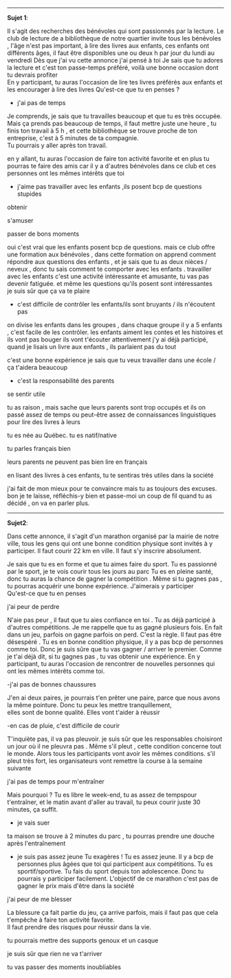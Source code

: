 
---
**Sujet 1**:


Il s'agit des recherches des bénévoles qui sont passionnés par la lecture. 
Le club de lecture de a bibliothèque de notre quartier invite  tous les bénévoles , l'âge n'est pas important, 
à  lire des livres aux enfants,  ces enfants ont différents âges,  il faut être disponibles une ou deux h par jour du lundi au vendredi 
Dès que j'ai vu cette annonce j'ai pensé à toi 
Je sais que tu adores la lecture et c'est ton passe-temps préféré,  voilà une bonne occasion dont tu devrais profiter   
En y participant,  tu auras l'occasion de lire tes livres préférés aux enfants et les encourager à lire des livres 
Qu'est-ce que tu en penses ? 


- j'ai pas de temps 

Je comprends,  je sais que tu travailles beaucoup et que tu es très occupée. 
Mais ça prends pas beaucoup de temps, il faut mettre juste une heure ,
tu finis ton travail à  5 h , et cette bibliothèque se trouve proche de ton entreprise,  c'est  à  5 minutes de ta compagnie.  
Tu pourrais y aller après ton travail.  

en y allant, tu auras l'occasion de faire ton activité favorite et en plus tu pourras te faire des amis car 
il y a d'autres bénévoles dans ce club  et ces personnes ont les mêmes intérêts que toi 

- j'aime pas travailler avec les enfants ,ils posent bcp de questions stupides 

obtenir 

s'amuser 

passer de bons moments 

oui c'est vrai que les enfants posent  bcp de questions. 
mais ce club offre une formation aux bénévoles , dans cette formation on apprend comment répondre aux questions des enfants ,
et je sais que tu as deux nièces / neveux , donc tu sais comment te comporter avec les enfants . travailler avec les enfants c'est une activité 
intéressante et amusante, tu vas pas devenir fatiguée. et même les questions qu'ils posent sont intéressantes    
je suis sûr que ça va te plaire 

- c'est difficile de contrôler les enfants/ils sont bruyants / ils n'écoutent pas 

on divise les enfants dans les groupes , dans chaque groupe il y a 5 enfants , c'est facile de les contrôler. 
les enfants aiment les contes et les histoires et ils vont pas bouger 
ils vont t'écouter attentivement 
j'y ai déjà participé, quand  je lisais un livre aux enfants , ils parlaient pas du tout  

c'est une bonne expérience 
je sais que tu veux travailler dans une école / ça t'aidera beaucoup 

- c'est la responsabilité des parents 

se sentir utile 

tu as raison , mais sache que leurs parents sont trop occupés et ils on passé assez de temps ou peut-être assez de connaissances linguistiques
pour lire des livres à leurs  

tu es née au Québec. tu es natif/native 

tu parles français bien 

leurs parents ne peuvent pas bien lire en français 

en lisant des livres à ces enfants, tu te sentiras très utiles dans la société


j'ai fait de mon mieux pour  te convaincre mais tu as toujours des excuses. bon je te laisse, réfléchis-y bien et passe-moi un coup de fil quand tu as décidé  , on va en parler plus.  

---

**Sujet2**:

Dans cette annonce,  il s'agit d'un marathon organisé par la mairie de notre ville, tous les gens qui ont une bonne condition physique 
sont invités à y participer. Il faut courir 22 km en ville. Il faut s'y inscrire absolument.  


Je sais que tu es en forme et que tu aimes faire du sport. Tu es passionné par le sport,  je te vois courir tous les jours au parc
Tu es en pleine santé,  donc tu auras la chance de gagner la compétition . Même si tu gagnes pas , tu pourras acquérir une bonne expérience. 
J'aimerais y participer   
Qu'est-ce que tu en penses 

 j'ai peur de perdre 

N'aie pas peur  , il faut que tu aies confiance en toi .
Tu as déjà participé à d'autres compétitions.  Je me rappelle que tu as gagné plusieurs fois. 
En fait dans un jeu,  parfois on gagne parfois on perd. C'est la règle.  Il faut pas être désespéré  . Tu es en bonne condition physique,
il y a pas bcp de personnes comme toi. Donc je suis sûre que tu vas gagner / arriver le premier. 
Comme je t'ai déjà dit,  si tu gagnes pas , tu vas obtenir une expérience. 
En y participant,  tu auras l'occasion de rencontrer de nouvelles personnes qui ont les mêmes intérêts comme toi. 

-j'ai pas de bonnes chaussures 

J'en ai deux paires, je pourrais t'en prêter une paire,  parce que nous avons la même pointure. Donc tu peux les mettre tranquillement,  
elles sont de bonne qualité.  Elles vont t'aider à réussir 

-en cas de pluie, c'est difficile de courir 

T'inquiète pas,  il va pas pleuvoir. je suis sûr que les responsables choisiront un jour où il ne pleuvra pas . 
Même s'il pleut , cette condition concerne tout le monde.  Alors tous les participants vont avoir les mêmes conditions. 
s'il pleut très fort, les organisateurs vont remettre la course  à la semaine suivante 

j'ai pas de temps pour m'entraîner 

Mais pourquoi ?  Tu es libre le week-end, tu as assez de tempspour t'entraîner,  et le matin avant d'aller au travail, 
tu peux courir  juste 30 minutes,  ça suffit. 

- je vais suer 

ta maison se trouve à 2 minutes du parc , tu pourras prendre une douche après l'entraînement 

- je suis pas assez jeune
Tu exagères !  Tu es assez jeune. Il y a bcp de personnes plus âgées que toi qui participent aux compétitions.
Tu es sportif/sportive. Tu fais du sport depuis ton adolescence. Donc tu pourrais y participer facilement.
L'objectif de ce marathon c'est pas de gagner le prix mais d'être dans la société 

j'ai peur de me blesser

La blessure ça fait partie du jeu, ça arrive parfois, mais il faut pas que cela t'empêche à faire ton activité favorite.  
Il faut prendre des risques pour réussir dans la vie.

tu pourrais mettre des supports genoux et un casque 

je suis sûr que rien ne va t'arriver 

tu vas passer des moments inoubliables
